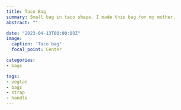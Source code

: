 ```yaml
---
title: Taco Bag
summary: Small bag in taco shape. I made this bag for my mother. 
abstract: ""

date: "2023-04-13T00:00:00Z"
image:
  caption: 'Taco bag'
  focal_point: Center

categories:
- bags

tags:
- vegtan
- bags
- strap
- handle
---
```


